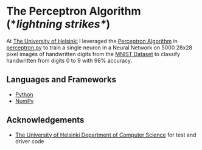# The Perceptron Algorithm (\**lightning strikes\**)

At [The University of Helsinki](https://www.helsinki.fi/en) I leveraged the [Perceptron Algorithm](https://medium.com/anubhav-shrimal/perceptron-algorithm-1b387058ecfb) in [perceptron.py](https://github.com/jr2021/perceptron_handwritten_digits/blob/master/src/perceptron.py) to train a single neuron in a Neural Network on 5000 28x28 pixel images of handwritten digits from the [MNIST Dataset](http://yann.lecun.com/exdb/mnist/) to classify handwritten from digits 0 to 9 with 98% accuracy.

## Languages and Frameworks

* [Python](https://www.python.org/)
* [NumPy](https://numpy.org/)

## Acknowledgements

* [The University of Helsinki Department of Computer Science](https://www.helsinki.fi/en/computer-science) for test and driver code
